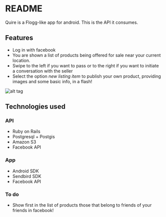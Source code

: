 # README

Quire is a Flogg-like app for android. This is the API it consumes.

## Features

* Log in with facebook
* You are shown a list of products being offered for sale near your current location.
* Swipe to the left if you want to pass or to the right if you want to initiate a conversation with the seller
* Select the option *new listing item* to publish your own product, providing images and some basic info, in a flash! 

![alt tag](http://i.imgur.com/rcvHLrX.png)

## Technologies used

### API

* Ruby on Rails
* Postgresql + Postgis
* Amazon S3
* Facebook API

### App

* Android SDK
* Sendbird SDK
* Facebook API

### To do

* Show first in the list of products those that belong to friends of your friends in facebook!
